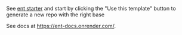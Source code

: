 See [ent starter](https://github.com/lolopinto/ent-starter) and start by clicking the "Use this template" button to generate a new repo with the right base

See docs at https://ent-docs.onrender.com/.